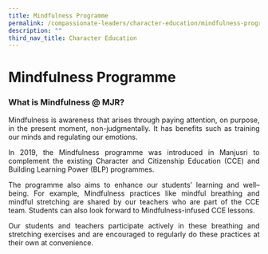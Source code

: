 ```yaml
---
title: Mindfulness Programme
permalink: /compassionate-leaders/character-education/mindfulness-programme/
description: ""
third_nav_title: Character Education
---
```

# **Mindfulness Programme**

### **What is Mindfulness @ MJR?**

<p style="text-align: justify;">Mindfulness is awareness that arises through paying attention, on purpose, in the present moment, non-judgmentally. It has benefits such as training our minds and regulating our emotions. </p>

<p style="text-align: justify;">In 2019, the Mindfulness programme was introduced in Manjusri to complement the existing Character and Citizenship Education (CCE) and Building Learning Power (BLP) programmes. </p>

<p style="text-align: justify;">The programme also aims to enhance our students’ learning and well–being. For example, Mindfulness practices like mindful breathing and mindful stretching are shared by our teachers who are part of the CCE team. Students can also look forward to Mindfulness-infused CCE lessons. </p>

<p style="text-align: justify;">Our students and teachers participate actively in these breathing and stretching exercises and are encouraged to regularly do these practices at their own at convenience.</p>